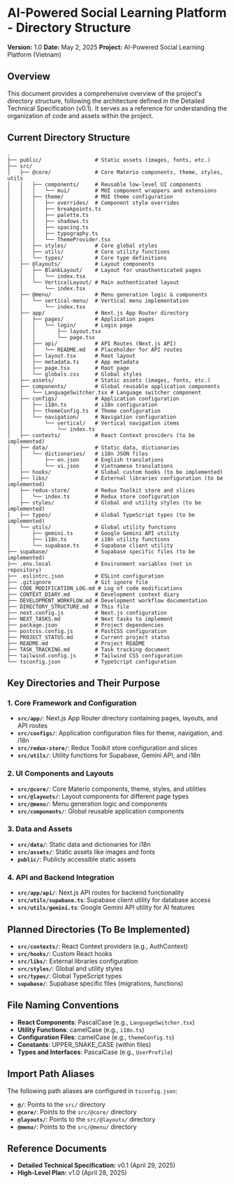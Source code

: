 # AI-Powered Social Learning Platform - Directory Structure

**Version:** 1.0
**Date:** May 2, 2025
**Project:** AI-Powered Social Learning Platform (Vietnam)

## Overview

This document provides a comprehensive overview of the project's directory structure, following the architecture defined in the Detailed Technical Specification (v0.1). It serves as a reference for understanding the organization of code and assets within the project.

## Current Directory Structure

```
.
├── public/                 # Static assets (images, fonts, etc.)
├── src/
│   ├── @core/              # Core Materio components, theme, styles, utils
│   │   ├── components/     # Reusable low-level UI components
│   │   │   └── mui/        # MUI component wrappers and extensions
│   │   ├── theme/          # MUI theme configuration
│   │   │   ├── overrides/  # Component style overrides
│   │   │   ├── breakpoints.ts
│   │   │   ├── palette.ts
│   │   │   ├── shadows.ts
│   │   │   ├── spacing.ts
│   │   │   ├── typography.ts
│   │   │   └── ThemeProvider.tsx
│   │   ├── styles/         # Core global styles
│   │   ├── utils/          # Core utility functions
│   │   └── types/          # Core type definitions
│   ├── @layouts/           # Layout components
│   │   ├── BlankLayout/    # Layout for unauthenticated pages
│   │   │   └── index.tsx
│   │   └── VerticalLayout/ # Main authenticated layout
│   │       └── index.tsx
│   ├── @menu/              # Menu generation logic & components
│   │   └── vertical-menu/  # Vertical menu implementation
│   │       └── index.tsx
│   ├── app/                # Next.js App Router directory
│   │   ├── pages/          # Application pages
│   │   │   └── login/      # Login page
│   │   │       ├── layout.tsx
│   │   │       └── page.tsx
│   │   ├── api/            # API Routes (Next.js API)
│   │   │   └── README.md   # Placeholder for API routes
│   │   ├── layout.tsx      # Root layout
│   │   ├── metadata.ts     # App metadata
│   │   ├── page.tsx        # Root page
│   │   └── globals.css     # Global styles
│   ├── assets/             # Static assets (images, fonts, etc.)
│   ├── components/         # Global reusable application components
│   │   └── LanguageSwitcher.tsx # Language switcher component
│   ├── configs/            # Application configuration
│   │   ├── i18n.ts         # i18n configuration
│   │   ├── themeConfig.ts  # Theme configuration
│   │   └── navigation/     # Navigation configuration
│   │       └── vertical/   # Vertical navigation items
│   │           └── index.ts
│   ├── contexts/           # React Context providers (to be implemented)
│   ├── data/               # Static data, dictionaries
│   │   └── dictionaries/   # i18n JSON files
│   │       ├── en.json     # English translations
│   │       └── vi.json     # Vietnamese translations
│   ├── hooks/              # Global custom hooks (to be implemented)
│   ├── libs/               # External libraries configuration (to be implemented)
│   ├── redux-store/        # Redux Toolkit store and slices
│   │   └── index.ts        # Redux store configuration
│   ├── styles/             # Global and utility styles (to be implemented)
│   ├── types/              # Global TypeScript types (to be implemented)
│   └── utils/              # Global utility functions
│       ├── gemini.ts       # Google Gemini API utility
│       ├── i18n.ts         # i18n utility functions
│       └── supabase.ts     # Supabase client utility
├── supabase/               # Supabase specific files (to be implemented)
├── .env.local              # Environment variables (not in repository)
├── .eslintrc.json          # ESLint configuration
├── .gitignore              # Git ignore file
├── CODE_MODIFICATION_LOG.md # Log of code modifications
├── CONTEXT_DIARY.md        # Development context diary
├── DEVELOPMENT_WORKFLOW.md # Development workflow documentation
├── DIRECTORY_STRUCTURE.md  # This file
├── next.config.js          # Next.js configuration
├── NEXT_TASKS.md           # Next tasks to implement
├── package.json            # Project dependencies
├── postcss.config.js       # PostCSS configuration
├── PROJECT_STATUS.md       # Current project status
├── README.md               # Project README
├── TASK_TRACKING.md        # Task tracking document
├── tailwind.config.js      # Tailwind CSS configuration
└── tsconfig.json           # TypeScript configuration
```

## Key Directories and Their Purpose

### 1. Core Framework and Configuration

- **`src/app/`**: Next.js App Router directory containing pages, layouts, and API routes
- **`src/configs/`**: Application configuration files for theme, navigation, and i18n
- **`src/redux-store/`**: Redux Toolkit store configuration and slices
- **`src/utils/`**: Utility functions for Supabase, Gemini API, and i18n

### 2. UI Components and Layouts

- **`src/@core/`**: Core Materio components, theme, styles, and utilities
- **`src/@layouts/`**: Layout components for different page types
- **`src/@menu/`**: Menu generation logic and components
- **`src/components/`**: Global reusable application components

### 3. Data and Assets

- **`src/data/`**: Static data and dictionaries for i18n
- **`src/assets/`**: Static assets like images and fonts
- **`public/`**: Publicly accessible static assets

### 4. API and Backend Integration

- **`src/app/api/`**: Next.js API routes for backend functionality
- **`src/utils/supabase.ts`**: Supabase client utility for database access
- **`src/utils/gemini.ts`**: Google Gemini API utility for AI features

## Planned Directories (To Be Implemented)

- **`src/contexts/`**: React Context providers (e.g., AuthContext)
- **`src/hooks/`**: Custom React hooks
- **`src/libs/`**: External libraries configuration
- **`src/styles/`**: Global and utility styles
- **`src/types/`**: Global TypeScript types
- **`supabase/`**: Supabase specific files (migrations, functions)

## File Naming Conventions

- **React Components**: PascalCase (e.g., `LanguageSwitcher.tsx`)
- **Utility Functions**: camelCase (e.g., `i18n.ts`)
- **Configuration Files**: camelCase (e.g., `themeConfig.ts`)
- **Constants**: UPPER_SNAKE_CASE (within files)
- **Types and Interfaces**: PascalCase (e.g., `UserProfile`)

## Import Path Aliases

The following path aliases are configured in `tsconfig.json`:

- **`@/`**: Points to the `src/` directory
- **`@core/`**: Points to the `src/@core/` directory
- **`@layouts/`**: Points to the `src/@layouts/` directory
- **`@menu/`**: Points to the `src/@menu/` directory

## Reference Documents

- **Detailed Technical Specification:** v0.1 (April 29, 2025)
- **High-Level Plan:** v1.0 (April 28, 2025)
